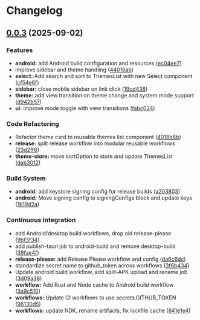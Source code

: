 # Changelog

## [0.0.3](https://github.com/odest/tauri-nextjs-template/compare/v0.0.2...v0.0.3) (2025-09-02)


### Features

* **android:** add Android build configuration and resources ([ec04ee7](https://github.com/odest/tauri-nextjs-template/commit/ec04ee706b02bbc815e4d45d2e48fffee57b8122))
* improve sidebar and theme handling ([44016ab](https://github.com/odest/tauri-nextjs-template/commit/44016ab602045cc41a5a61ecfa744ab265c45fbb))
* **select:** Add search and sort to ThemesList with new Select component ([cf54e6f](https://github.com/odest/tauri-nextjs-template/commit/cf54e6f8326081e21093b6726978d141fc3c9e21))
* **sidebar:** close mobile sidebar on link click ([19cd438](https://github.com/odest/tauri-nextjs-template/commit/19cd43888df4324b3f88d3dd1f62fd3d9461aaf6))
* **theme:** add view transition on theme change and system mode support ([d942b57](https://github.com/odest/tauri-nextjs-template/commit/d942b57313c93aa2db442f589af92c82497e146b))
* **ui:** improve mode toggle with view transitions ([fabc024](https://github.com/odest/tauri-nextjs-template/commit/fabc0243a5ead607a157b350dabffcb196c8dc0b))


### Code Refactoring

* Refactor theme card to reusable themes list component ([4018b8b](https://github.com/odest/tauri-nextjs-template/commit/4018b8b5c8c2cd2cb8d1ca4702f1cbd92ddebc55))
* **release:** split release workflow into modular reusable workflows ([23d2ff6](https://github.com/odest/tauri-nextjs-template/commit/23d2ff613d35a088fdda3accae963025971e3740))
* **theme-store:** move sortOption to store and update ThemesList ([dab3012](https://github.com/odest/tauri-nextjs-template/commit/dab301269bb8ab0fe60e224bd57c5cbb62a3c2e8))


### Build System

* **android:** add keystore signing config for release builds ([a203803](https://github.com/odest/tauri-nextjs-template/commit/a203803b0d4286019ab0f072910ddfd64d4c8e6f))
* **android:** Move signing config to signingConfigs block and update keys ([1b19d2a](https://github.com/odest/tauri-nextjs-template/commit/1b19d2af51bc0262d39c7954921f6e2216239c9e))


### Continuous Integration

* add Android/desktop build workflows, drop old release-please ([9bf3f34](https://github.com/odest/tauri-nextjs-template/commit/9bf3f3400e6312c6dcf08d9d6d2857e189dcd344))
* add publish-tauri job to android-build and remove desktop-build ([39fae4f](https://github.com/odest/tauri-nextjs-template/commit/39fae4fd1a756987804bbd02b69bbf17eb04a3f2))
* **release-please:** add Release Please workflow and config ([da6c6dc](https://github.com/odest/tauri-nextjs-template/commit/da6c6dc69943800a480943d103e1831dd6a5dec4))
* standardize secret name to github_token across workflows ([3f6b434](https://github.com/odest/tauri-nextjs-template/commit/3f6b434a4c46d7cfb250fda3e566402099d99cca))
* Update android build workflow, add split-APK upload and rename job ([3d09a38](https://github.com/odest/tauri-nextjs-template/commit/3d09a384a1123a206dc7fe32e873fbf35e0e5b58))
* **workflow:** Add Rust and Node cache to Android build workflow ([3a9c510](https://github.com/odest/tauri-nextjs-template/commit/3a9c5101df691da1f34b21cbc7b3ad1a8acf413b))
* **workflows:** Update CI workflows to use secrets.GITHUB_TOKEN ([96130d5](https://github.com/odest/tauri-nextjs-template/commit/96130d5a53fe0298c8a184a64f3d5d6aae7450d1))
* **workflows:** update NDK, rename artifacts, fix lockfile cache ([841e1e4](https://github.com/odest/tauri-nextjs-template/commit/841e1e430fb69164908a3823ebaa70317cd25919))
